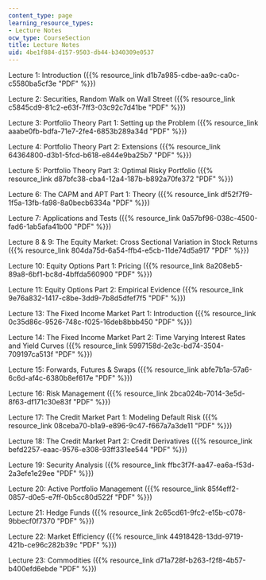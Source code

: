 ```yaml
---
content_type: page
learning_resource_types:
- Lecture Notes
ocw_type: CourseSection
title: Lecture Notes
uid: 4be1f884-d157-9503-db44-b340309e0537
---
```


Lecture 1: Introduction ({{% resource_link d1b7a985-cdbe-aa9c-ca0c-c5580ba5cf3e "PDF" %}})

Lecture 2: Securities, Random Walk on Wall Street ({{% resource_link c5845cd9-81c2-e63f-7ff3-03c92c7d41be "PDF" %}})

Lecture 3: Portfolio Theory Part 1: Setting up the Problem ({{% resource_link aaabe0fb-bdfa-71e7-2fe4-6853b289a34d "PDF" %}})

Lecture 4: Portfolio Theory Part 2: Extensions ({{% resource_link 64364800-d3b1-5fcd-b618-e844e9ba25b7 "PDF" %}})

Lecture 5: Portfolio Theory Part 3: Optimal Risky Portfolio ({{% resource_link d87bfc38-cba4-12a4-187b-b892a70fe372 "PDF" %}})

Lecture 6: The CAPM and APT Part 1: Theory ({{% resource_link df52f7f9-1f5a-13fb-fa98-8a0becb6334a "PDF" %}})

Lecture 7: Applications and Tests ({{% resource_link 0a57bf96-038c-4500-fad6-1ab5afa41b00 "PDF" %}})

Lecture 8 & 9: The Equity Market: Cross Sectional Variation in Stock Returns ({{% resource_link 804da75d-6a54-ffb4-e5cb-11de74d5a917 "PDF" %}})

Lecture 10: Equity Options Part 1: Pricing ({{% resource_link 8a208eb5-89a8-6bf1-bc8d-4bffda560900 "PDF" %}})

Lecture 11: Equity Options Part 2: Empirical Evidence ({{% resource_link 9e76a832-1417-c8be-3dd9-7b8d5dfef7f5 "PDF" %}})

Lecture 13: The Fixed Income Market Part 1: Introduction ({{% resource_link 0c35d86c-9526-748c-f025-16deb8bbb450 "PDF" %}})

Lecture 14: The Fixed Income Market Part 2: Time Varying Interest Rates and Yield Curves ({{% resource_link 5997158d-2e3c-bd74-3504-709197ca513f "PDF" %}})

Lecture 15: Forwards, Futures & Swaps ({{% resource_link abfe7b1a-57a6-6c6d-af4c-6380b8ef617e "PDF" %}})

Lecture 16: Risk Management ({{% resource_link 2bca024b-7014-3e5d-8f63-df171c30e83f "PDF" %}})

Lecture 17: The Credit Market Part 1: Modeling Default Risk ({{% resource_link 08ceba70-b1a9-e896-9c47-f667a7a3de11 "PDF" %}})

Lecture 18: The Credit Market Part 2: Credit Derivatives ({{% resource_link befd2257-eaac-9576-e308-93ff331ee544 "PDF" %}})

Lecture 19: Security Analysis ({{% resource_link ffbc3f7f-aa47-ea6a-f53d-2a3efe1e29ee "PDF" %}})

Lecture 20: Active Portfolio Management ({{% resource_link 85f4eff2-0857-d0e5-e7ff-0b5cc80d522f "PDF" %}})

Lecture 21: Hedge Funds ({{% resource_link 2c65cd61-9fc2-e15b-c078-9bbecf0f7370 "PDF" %}})

Lecture 22: Market Efficiency ({{% resource_link 44918428-13dd-9719-421b-ce96c282b39c "PDF" %}})

Lecture 23: Commodities ({{% resource_link d71a728f-b263-f2f8-4b57-b400efd6ebde "PDF" %}})